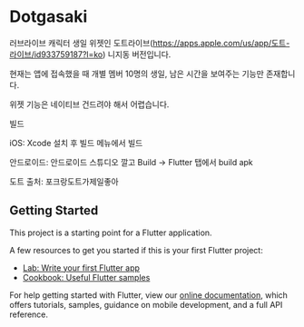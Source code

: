 # Dotgasaki

러브라이브 캐릭터 생일 위젯인 도트라이브(https://apps.apple.com/us/app/도트-라이브/id933759187?l=ko) 니지동 버전입니다.

현재는 앱에 접속했을 때 개별 멤버 10명의 생일, 남은 시간을 보여주는 기능만 존재합니다.

위젯 기능은 네이티브 건드려야 해서 어렵습니다.

빌드

iOS: Xcode 설치 후 빌드 메뉴에서 빌드

안드로이드: 안드로이드 스튜디오 깔고 Build -> Flutter 탭에서 build apk

도트 출처: 포크랑도트가제일좋아

## Getting Started

This project is a starting point for a Flutter application.

A few resources to get you started if this is your first Flutter project:

- [Lab: Write your first Flutter app](https://flutter.dev/docs/get-started/codelab)
- [Cookbook: Useful Flutter samples](https://flutter.dev/docs/cookbook)

For help getting started with Flutter, view our
[online documentation](https://flutter.dev/docs), which offers tutorials,
samples, guidance on mobile development, and a full API reference.
